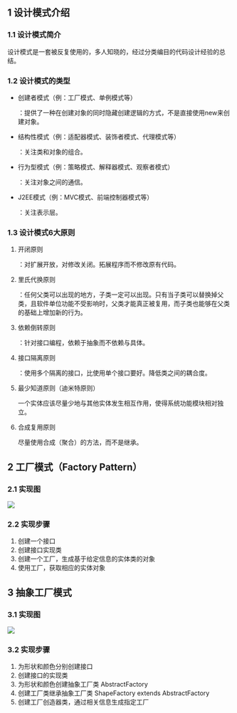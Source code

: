 ## 1 设计模式介绍

### 1.1 设计模式简介

设计模式是一套被反复使用的，多人知晓的，经过分类编目的代码设计经验的总结。

### 1.2 设计模式的类型

- 创建者模式（例：工厂模式、单例模式等）

  ：提供了一种在创建对象的同时隐藏创建逻辑的方式，不是直接使用new来创建对象。

- 结构性模式（例：适配器模式、装饰者模式、代理模式等）

  ：关注类和对象的组合。

- 行为型模式（例：策略模式、解释器模式、观察者模式）

  ：关注对象之间的通信。

- J2EE模式（例：MVC模式、前端控制器模式等）

  ：关注表示层。

### 1.3 设计模式6大原则

1. 开闭原则

   ：对扩展开放，对修改关闭。拓展程序而不修改原有代码。

2. 里氏代换原则

   ：任何父类可以出现的地方，子类一定可以出现。只有当子类可以替换掉父类，且软件单位功能不受影响时，父类才能真正被复用，而子类也能够在父类的基础上增加新的行为。

3. 依赖倒转原则

   ：针对接口编程，依赖于抽象而不依赖与具体。

4. 接口隔离原则

   ：使用多个隔离的接口，比使用单个接口要好。降低类之间的耦合度。

5. 最少知道原则（迪米特原则）

   一个实体应该尽量少地与其他实体发生相互作用，使得系统功能模块相对独立。

6. 合成复用原则

   尽量使用合成（聚合）的方法，而不是继承。

## 2 工厂模式（Factory Pattern）

### 2.1 实现图

![](/Users/lihao/workspace/eclipse-workspace/Design-Pattern/pic/工厂模式实现.png)

### 2.2 实现步骤

1. 创建一个接口
2. 创建接口实现类
3. 创建一个工厂，生成基于给定信息的实体类的对象
4. 使用工厂，获取相应的实体对象

## 3 抽象工厂模式

### 3.1 实现图

![](/Users/lihao/workspace/eclipse-workspace/Design-Pattern/pic/抽象工厂模式实现.png)

### 3.2 实现步骤

1. 为形状和颜色分别创建接口
2. 创建接口的实现类
3. 为形状和颜色创建抽象工厂类 AbstractFactory
4. 创建工厂类继承抽象工厂类 ShapeFactory extends AbstractFactory
5. 创建工厂创造器类，通过相关信息生成指定工厂